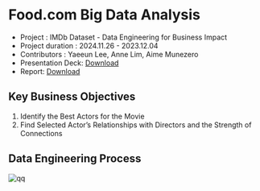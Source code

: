 # Food.com Big Data Analysis

* Project : IMDb Dataset - Data Engineering for Business Impact
* Project duration : 2024.11.26 - 2023.12.04
* Contributors : Yaeeun Lee, Anne Lim, Aime Munezero
* Presentation Deck: [Download](https://github.com/haydenlee914/Food.com-analysis/files/14077718/Food.com_Big_Data_Presentation.Deck.pdf)
* Report: [Download](https://github.com/haydenlee914/Food.com-analysis/files/14077721/Food.com_Big_Data_Report.pdf)

Key Business Objectives
-------------
1. Identify the Best Actors for the Movie
2. Find Selected Actor’s Relationships with Directors and the Strength of Connections


Data Engineering Process
-------------
![qq](https://github.com/haydenlee914/IMDb-ETL-analysis/assets/140643142/fdca7738-e4bb-4f42-b828-064aa66403f8)
